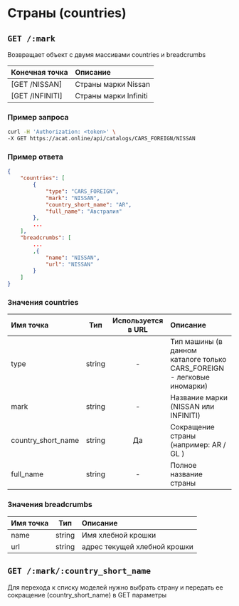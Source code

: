 # Страны (countries)

## `GET /:mark`

Возвращает объект с двумя массивами countries и breadcrumbs

| Конечная точка | Описание |
| :---- | :--------------- |
| [GET /NISSAN] | Страны марки Nissan |
| [GET /INFINITI] | Страны марки Infiniti |

### Пример запроса

```bash
curl -H 'Authorization: <token>' \
-X GET https://acat.online/api/catalogs/CARS_FOREIGN/NISSAN
```

### Пример ответа

```json
{
    "countries": [
        {
            "type": "CARS_FOREIGN",
            "mark": "NISSAN",
            "country_short_name": "AR",
            "full_name": "Австралия"
        },
        ...
    ],
    "breadcrumbs": [
        ...
        ,{
            "name": "NISSAN",
            "url": "NISSAN"
        }
    ]
}
```

### Значения countries

| Имя точка | Тип | Используется в URL | Описание |
| :---- | :------: | :------: | :--------------- |
| type | string | - | Тип машины (в данном каталоге только CARS_FOREIGN - легковые иномарки) |
| mark | string | - | Название марки (NISSAN или INFINITI) |
| country_short_name | string | Да | Сокращение страны (например: AR / GL ) |
| full_name | string | - | Полное название страны |

### Значения breadcrumbs

| Имя точка | Тип | Описание |
| :---- | :------: | :--------------- |
| name | string | Имя хлебной крошки |
| url | string | адрес текущей хлебной крошки |


## `GET /:mark/:country_short_name`

Для перехода к списку моделей нужно выбрать страну и передать ее сокращение (country_short_name) в GET параметры